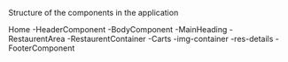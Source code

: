 Structure of the components in the application

Home
   -HeaderComponent
   -BodyComponent
      -MainHeading
      -RestaurentArea
         -RestaurentContainer
            -Carts
               -img-container
               -res-details
   -FooterComponent